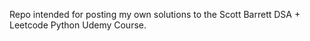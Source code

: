 Repo intended for posting my own solutions to the Scott Barrett DSA + Leetcode Python Udemy Course.
